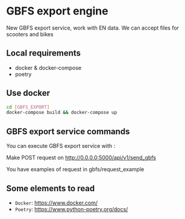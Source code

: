 # GBFS export engine
New GBFS export service, work with EN data. We can accept files for scooters and bikes

## Local requirements
- docker & docker-compose 
- poetry

## Use docker

```sh
cd [GBFS_EXPORT]
docker-compose build && docker-compose up
```

## GBFS export service commands

You can execute GBFS export service with :

Make POST request on http://0.0.0.0:5000/api/v1/send_gbfs

You have examples of request in gbfs/request_example

## Some elements to read

- `Docker`: https://www.docker.com/<br/>
- `Poetry`: https://www.python-poetry.org/docs/<br/>